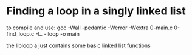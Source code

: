 # Finding a loop in a singly linked list

to compile and use:
gcc -Wall -pedantic -Werror -Wextra 0-main.c 0-find_loop.c -L. -lloop -o main

the libloop a just contains some basic linked list functions
